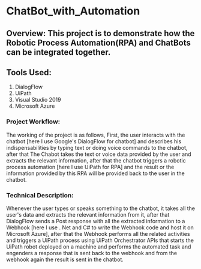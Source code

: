 # ChatBot_with_Automation

## Overview: This project is to demonstrate how the Robotic Process Automation(RPA) and ChatBots can be integrated together.

## Tools Used:
  1. DialogFlow
  2. UiPath
  3. Visual Studio 2019
  4. Microsoft Azure

### Project Workflow: 
  The working of the project is as follows, First, the user interacts with the chatbot [here I use Google's DialogFlow for chatbot] and describes his indispensabilities by typing text or doing voice commands to the chatbot, after that The Chabot takes the text or voice data provided by the user and extracts the relevant information, after that the chatbot triggers a robotic process automation [here I use UiPath for RPA] and the result or the information provided by this RPA will be provided back to the user in the chatbot.

### Technical Description: 
  Whenever the user types or speaks something to the chatbot, it takes all the user's data and extracts the relevant information from it, after that DialogFlow sends a Post response with all the extracted information to a Webhook [here I use . Net and C# to write the Webhook code and host it on Microsoft Azure], after that the Webhook performs all the related activities and triggers a UiPath process using UiPath Orchestrator APIs that starts the UiPath robot deployed on a machine and performs the automated task and engenders a response that is sent back to the webhook and from the webhook again the result is sent in the chatbot.